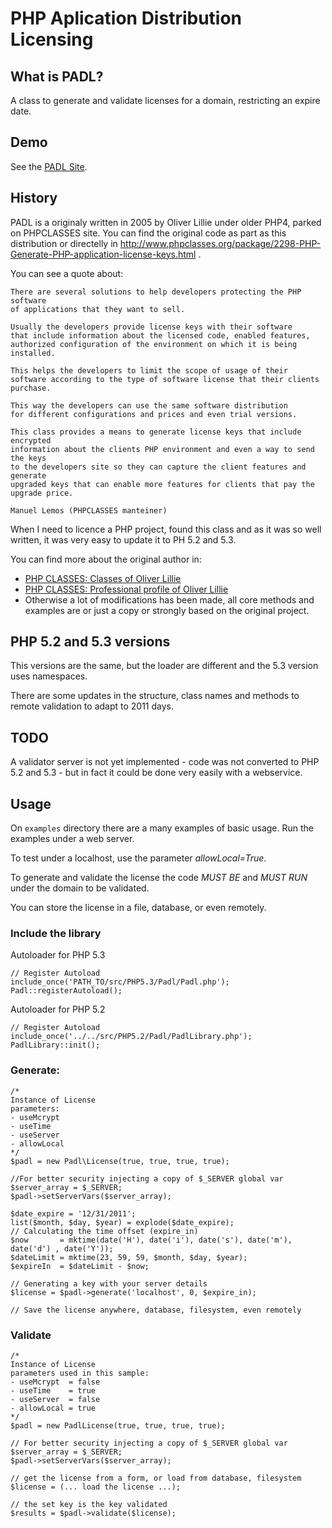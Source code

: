 # PHP Aplication Distribution Licensing

## What is PADL?

A class to generate and validate licenses for a domain, restricting
an expire date.

## Demo

See the [PADL Site](http://padl.rgou.net).

## History

PADL is a originaly written in 2005 by Oliver Lillie under older PHP4, 
parked on PHPCLASSES site. You can find the original code as part as 
this distribution or directelly in 
http://www.phpclasses.org/package/2298-PHP-Generate-PHP-application-license-keys.html .

You can see a quote about:

    There are several solutions to help developers protecting the PHP software 
    of applications that they want to sell.

    Usually the developers provide license keys with their software 
    that include information about the licensed code, enabled features, 
    authorized configuration of the environment on which it is being installed.

    This helps the developers to limit the scope of usage of their 
    software according to the type of software license that their clients purchase.

    This way the developers can use the same software distribution 
    for different configurations and prices and even trial versions.

    This class provides a means to generate license keys that include encrypted 
    information about the clients PHP environment and even a way to send the keys 
    to the developers site so they can capture the client features and generate 
    upgraded keys that can enable more features for clients that pay the upgrade price.

    Manuel Lemos (PHPCLASSES manteiner)

When I need to licence a PHP project, found this class and as it was so well written, 
it was very easy to update it to PH 5.2 and 5.3.

You can find more about the original author in:

* [PHP CLASSES: Classes of Oliver Lillie](http://www.phpclasses.org/browse/author/122732.html)
* [PHP CLASSES: Professional profile of Oliver Lillie](http://www.phpclasses.org/professionals/profile/9072/)
* Otherwise a lot of modifications has been made, all core methods and examples 
  are or just a copy or strongly based on the original project.

## PHP 5.2 and 5.3 versions

This versions are the same, but the loader are different and the 5.3 version uses namespaces.

There are some updates in the structure, class names and methods to remote validation to 
adapt to 2011 days.

## TODO 

A validator server is not yet implemented - code was not converted to PHP 5.2 and 5.3 -
but in fact it could be done very easily with a webservice.

## Usage

On `examples` directory there are a many examples of basic usage.
Run the examples under a web server.

To test under a localhost, use the parameter *allowLocal=True*.

To generate and validate the license the code *MUST BE* and *MUST RUN*
under the domain to be validated.

You can store the license in a file, database, or even remotely.

### Include the library

Autoloader for PHP 5.3

    // Register Autoload 
    include_once('PATH_TO/src/PHP5.3/Padl/Padl.php');
    Padl::registerAutoload();

Autoloader for PHP 5.2

    // Register Autoload
    include_once('../../src/PHP5.2/Padl/PadlLibrary.php');
    PadlLibrary::init();

### Generate:

    /*
    Instance of License
    parameters:
    - useMcrypt
    - useTime
    - useServer
    - allowLocal
    */
    $padl = new Padl\License(true, true, true, true);

    //For better security injecting a copy of $_SERVER global var
    $server_array = $_SERVER;
    $padl->setServerVars($server_array);

    $date_expire = '12/31/2011';
    list($month, $day, $year) = explode($date_expire);
    // Calculating the time offset (expire_in)
    $now       = mktime(date('H'), date('i'), date('s'), date('m'), date('d') , date('Y'));
    $dateLimit = mktime(23, 59, 59, $month, $day, $year);
    $expireIn  = $dateLimit - $now;

    // Generating a key with your server details
    $license = $padl->generate('localhost', 0, $expire_in);

    // Save the license anywhere, database, filesystem, even remotely

###  Validate

    /*
    Instance of License
    parameters used in this sample:
    - useMcrypt  = false 
    - useTime    = true
    - useServer  = false
    - allowLocal = true
    */
    $padl = new PadlLicense(true, true, true, true);

    // For better security injecting a copy of $_SERVER global var
    $server_array = $_SERVER;
    $padl->setServerVars($server_array);

    // get the license from a form, or load from database, filesystem
    $license = (... load the license ...);

    // the set key is the key validated
    $results = $padl->validate($license);